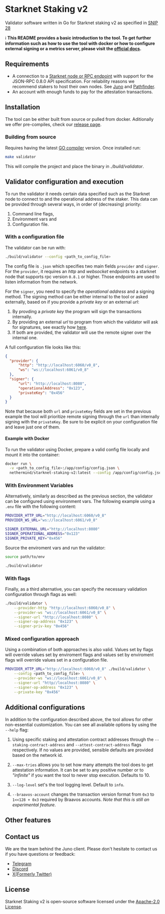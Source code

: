 # Starknet Staking v2
Validator software written in Go for Starknet staking v2 as specified in [SNIP 28](https://community.starknet.io/t/snip-28-staking-v2-proposal/115250)

ℹ️ **This README provides a basic introduction to the tool. To get further information such as how to use the tool with docker or how to configure external signing or a metrics server, please visit the [official docs](https://nethermindeth.github.io/starknet-staking-v2/).**

## Requirements

- A connection to a [Starknet node or RPC endpoint](https://www.starknet.io/fullnodes-rpc-services/) with support for the JSON-RPC 0.8.0 API specification. For reliability reasons we recommend stakers to host their own nodes. See [Juno](https://github.com/NethermindEth/juno) and [Pathfinder](https://github.com/eqlabs/pathfinder).
- An account with enough funds to pay for the attestation transactions.

## Installation

The tool can be either built from source or pulled from docker. Aditionally we offer pre-compiles, check our [release page](https://github.com/NethermindEth/starknet-staking-v2/releases).

### Building from source

Requires having the latest [GO compiler](https://go.dev/doc/install) version. Once installed run:

```bash
make validator
```

This will compile the project and place the binary in *./build/validator*.

## Validator configuration and execution

To run the validator it needs certain data specified such as the Starknet node to connect to and the operational address of the staker.
This data can be provided through several ways, in order of (decreasing) priority:
1. Command line flags,
2. Environment vars and
3. Configuration file.

### With a configuration file

The validator can be run with:
```bash
./build/validator --config <path_to_config_file>
```

The config file is `.json` which specifies two main fields `provider` and `signer`. For the `provider`, it requires an *http* and *websocket* endpoints to a starknet node that supports rpc version `0.8.1` or higher. Those endpoints are used to listen information from the network.

For the `signer`, you need to specify the *operational address* and a signing method. 
The signing method can be either internal to the tool or asked externally, based on if you provide a *private key* or an external *url*:
1. By provding a *private key* the program will sign the transactions internally.
2. By providing an external *url* to program from which the validator will ask for signatures, see exactly how [here](#external-signer).
3. If both are provided, the validator will use the remote signer over the internal one.


A full configuration file looks like this:

```json
{
  "provider": {
      "http": "http://localhost:6060/v0_8",
      "ws": "ws://localhost:6061/v0_8"
  },
  "signer": {
      "url": "http://localhost:8080",
      "operationalAddress": "0x123",
      "privateKey": "0x456"
  }
}
```

Note that because both `url` and `privateKey` fields are set in the previous example the tool will prioritize remote signing through the `url` than internally signing with the `privateKey`. Be sure to  be explicit on your configuration file and leave just one of them.

#### Example with Docker

To run the validator using Docker, prepare a valid config file locally and mount it into the container:

```bash
docker run \
  -v <path_to_config_file>:/app/config/config.json \
  nethermind/starknet-staking-v2:latest --config /app/config/config.json 
```

### With Environment Variables
Alternatively, similarly as described as the previous section, the validator can be configured using environment vars. The following example using a `.env` file with the following content:

```bash
PROVIDER_HTTP_URL="http://localhost:6060/v0_8"
PROVIDER_WS_URL="ws://localhost:6061/v0_8"

SIGNER_EXTERNAL_URL="http://localhost:8080"
SIGNER_OPERATIONAL_ADDRESS="0x123"
SIGNER_PRIVATE_KEY="0x456"
```

Source the enviroment vars and run the validator:

```bash
source path/to/env

./build/validator
```


### With flags
Finally, as a third alternative, you can specify the necessary validation configuration through flags as well:

```bash
./build/validator \
    --provider-http "http://localhost:6060/v0_8" \
    --provider-ws "ws://localhost:6061/v0_8" \
    --signer-url "http://localhost:8080" \
    --signer-op-address "0x123" \
    --signer-priv-key "0x456"
```


### Mixed configuration approach

Using a combination of both approaches is also valid. Values set by flags will override values set by enviroment flags and values set by enviroment flags will override values set in a configuration file.

```bash
PROVIDER_HTTP_URL="http://localhost:6060/v0_8" ./build/validator \
    --config <path_to_config_file> \
    --provider-ws "ws://localhost:6061/v0_8" \
    --signer-url "http//localhost:8080" \
    --signer-op-address "0x123" \
    --private-key "0x456"
```

## Additional configurations

In addition to the configuration described above, the tool allows for other non-essential customization. You can see all available options by using the `--help` flag:

1. Using specific staking and attestation contract addresses through the `--staking-contract-address` and `--attest-contract-address` flags respectively. If no values are provided, sensible defaults are provided based on the network id.

2. `--max-tries` allows you to set how many attempts the tool does to get attestation information. It can be set to any positive number or to _"infinite"_ if you want the tool to never stop execution. Defaults to 10.

3. `--log-level` set's the tool logging level. Default to `info`.

4. `--braavos-account` changes the transaction version format from `0x3` to `1<<128 + 0x3` required by Braavos accounts. _Note that this is still an experimental feature_.

## Other features




## Contact us

We are the team behind the Juno client. Please don't hesitate to contact us if you have questions or feedback:

- [Telegram](https://t.me/StarknetJuno)
- [Discord](https://discord.com/invite/TcHbSZ9ATd)
- [X(Formerly Twitter)](https://x.com/NethermindStark)

##  License

Starknet Staking v2 is open-source software licensed under the [Apache-2.0 License](https://github.com/NethermindEth/starknet-staking-v2/blob/main/LICENSE).

